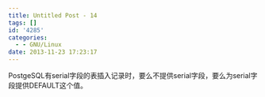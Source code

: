 ```yaml
---
title: Untitled Post - 14
tags: []
id: '4285'
categories:
  - - GNU/Linux
date: 2013-11-23 17:23:17
---
```


PostgeSQL有serial字段的表插入记录时，要么不提供serial字段，要么为serial字段提供DEFAULT这个值。